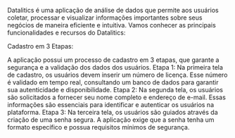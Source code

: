  Datalitics é uma aplicação de análise de dados que permite aos usuários coletar, processar e visualizar informações importantes sobre seus negócios de maneira eficiente e intuitiva. Vamos conhecer as principais funcionalidades e recursos do Datalitics:

Cadastro em 3 Etapas:

A aplicação possui um processo de cadastro em 3 etapas, que garante a segurança e a validação dos dados dos usuários.
Etapa 1: Na primeira tela de cadastro, os usuários devem inserir um número de licença. Esse número é validado em tempo real, consultando um banco de dados para garantir sua autenticidade e disponibilidade.
Etapa 2: Na segunda tela, os usuários são solicitados a fornecer seu nome completo e endereço de e-mail. Essas informações são essenciais para identificar e autenticar os usuários na plataforma.
Etapa 3: Na terceira tela, os usuários são guiados através da criação de uma senha segura. A aplicação exige que a senha tenha um formato específico e possua requisitos mínimos de segurança.